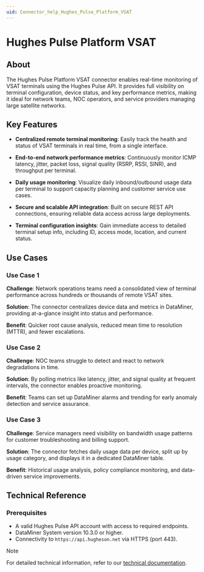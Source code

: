 ```yaml
---
uid: Connector_help_Hughes_Pulse_Platform_VSAT
---
```


# Hughes Pulse Platform VSAT

## About

The Hughes Pulse Platform VSAT connector enables real-time monitoring of VSAT terminals using the Hughes Pulse API. It provides full visibility on terminal configuration, device status, and key performance metrics, making it ideal for network teams, NOC operators, and service providers managing large satellite networks.

## Key Features

- **Centralized remote terminal monitoring**: Easily track the health and status of VSAT terminals in real time, from a single interface.

- **End-to-end network performance metrics**: Continuously monitor ICMP latency, jitter, packet loss, signal quality (RSRP, RSSI, SINR), and throughput per terminal.

- **Daily usage monitoring**: Visualize daily inbound/outbound usage data per terminal to support capacity planning and customer service use cases.

- **Secure and scalable API integration**: Built on secure REST API connections, ensuring reliable data access across large deployments.

- **Terminal configuration insights**: Gain immediate access to detailed terminal setup info, including ID, access mode, location, and current status.

## Use Cases

### Use Case 1

**Challenge**: Network operations teams need a consolidated view of terminal performance across hundreds or thousands of remote VSAT sites.

**Solution**: The connector centralizes device data and metrics in DataMiner, providing at-a-glance insight into status and performance.

**Benefit**: Quicker root cause analysis, reduced mean time to resolution (MTTR), and fewer escalations.

### Use Case 2

**Challenge**: NOC teams struggle to detect and react to network degradations in time.

**Solution**: By polling metrics like latency, jitter, and signal quality at frequent intervals, the connector enables proactive monitoring.

**Benefit**: Teams can set up DataMiner alarms and trending for early anomaly detection and service assurance.

### Use Case 3

**Challenge**: Service managers need visibility on bandwidth usage patterns for customer troubleshooting and billing support.

**Solution**: The connector fetches daily usage data per device, split up by usage category, and displays it in a dedicated DataMiner table.

**Benefit**: Historical usage analysis, policy compliance monitoring, and data-driven service improvements.

## Technical Reference

### Prerequisites

- A valid Hughes Pulse API account with access to required endpoints.
- DataMiner System version 10.3.0 or higher.
- Connectivity to `https://api.hugheson.net` via HTTPS (port 443).

> [!NOTE]
> For detailed technical information, refer to our [technical documentation](xref:Connector_help_Hughes_Pulse_Platform_VSAT_Technical).
